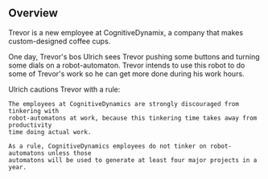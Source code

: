 ## Overview

Trevor is a new employee at CognitiveDynamix, a company that makes custom-designed coffee cups.

One day, Trevor's bos Ulrich sees Trevor pushing some buttons and turning some dials on a robot-automaton. Trevor intends to use this robot to do some of Trevor's work so he can get more done during his work hours.

Ulrich cautions Trevor with a rule:

```
The employees at CognitiveDynamics are strongly discouraged from tinkering with 
robot-automatons at work, because this tinkering time takes away from productivity
time doing actual work.

As a rule, CognitiveDynamics employees do not tinker on robot-automatons unless those
automatons will be used to generate at least four major projects in a year.
```

